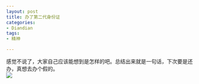 ```yaml
---
layout: post
title: 办了第二代身份证
categories:
- Diandian
tags:
- 精神

---
```

感觉不说了，大家自己应该能想到是怎样的吧。总结出来就是一句话，下次要是还办，真想去办个假的。
<br />
<img src="http://m1.img.srcdd.com/farm5/d/2012/0627/10/34A618805E8BDFC8590EEC734F09AFCA_B500_900_378_283.JPEG" />
<br />